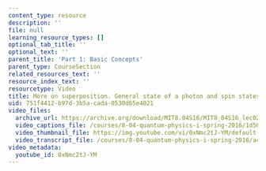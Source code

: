 ```yaml
---
content_type: resource
description: ''
file: null
learning_resource_types: []
optional_tab_title: ''
optional_text: ''
parent_title: 'Part 1: Basic Concepts'
parent_type: CourseSection
related_resources_text: ''
resource_index_text: ''
resourcetype: Video
title: More on superposition. General state of a photon and spin states
uid: 751f4412-b97d-3b5a-cada-0530d65e4021
video_files:
  archive_url: https://archive.org/download/MIT8.04S16/MIT8_04S16_lec02_s1_300k.mp4
  video_captions_file: /courses/8-04-quantum-physics-i-spring-2016/1d563288b9cd52ce968e276611be49fa_0xNmc2tJ-YM.vtt
  video_thumbnail_file: https://img.youtube.com/vi/0xNmc2tJ-YM/default.jpg
  video_transcript_file: /courses/8-04-quantum-physics-i-spring-2016/ac30f22a9dcd7d00bdbc775eb06687e8_0xNmc2tJ-YM.pdf
video_metadata:
  youtube_id: 0xNmc2tJ-YM
---
```

